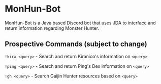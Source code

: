 # MonHun-Bot
MonHun-Bot is a Java based Discord bot that uses JDA to interface and return
information regarding Monster Hunter.

## Prospective Commands (subject to change)
`!kira <query>` - Search and return Kiranico's information on `<query>`

`!ping <query>` - Search and return Ping's Dex information on `<query>`

`!gh <query>`    - Search Gaijin Hunter resources based on `<query>`


